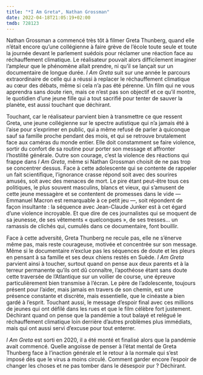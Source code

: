 ```yaml
---
title: "*I Am Greta*, Nathan Grossman"
date: 2022-04-18T21:05:19+02:00
tmdb: 728123 
---
```


Nathan Grossman a commencé très tôt à filmer Greta Thunberg, quand elle n’était encore qu’une collégienne à faire grève de l’école toute seule et toute la journée devant le parlement suédois pour réclamer une réaction face au réchauffement climatique. Le réalisateur pouvait alors difficilement imaginer l’ampleur que le phénomène allait prendre, ni qu’il se lançait sur un documentaire de longue durée. *I Am Greta* suit sur une année le parcours extraordinaire de celle qui a réussi à replacer le réchauffement climatique au cœur des débats, même si cela n’a pas été pérenne. Un film qui ne vous apprendra sans doute rien, mais ce n’est pas son objectif et ce qu’il montre, le quotidien d’une jeune fille qui a tout sacrifié pour tenter de sauver la planète, est aussi touchant que déchirant. 

Touchant, car le réalisateur parvient bien à transmettre ce que ressent Greta, une jeune collégienne sur le spectre autistique qui n’a jamais été à l’aise pour s’exprimer en public, qui a même refusé de parler à quiconque sauf sa famille proche pendant des mois, et qui se retrouve brutalement face aux caméras du monde entier. Elle doit constamment se faire violence, sortir du confort de sa routine pour porter son message et affronter l’hostilité générale. Outre son courage, c’est la violence des réactions qui frappe dans *I Am Greta*, même si Nathan Grossman choisit de ne pas trop se concentrer dessus. Face à cette adolescente qui se contente de rappeler un fait scientifique, l’ignorance crasse répond soit avec des sourires amusés, soit avec des menaces de mort. Le pire étant peut-être tous ces politiques, le plus souvent masculins, blancs et vieux, qui s’amusent de cette jeune messagère et se contentent de promesses dans le vide — Emmanuel Macron est remarquable à ce petit jeu —, soit répondent de façon insultante : la séquence avec Jean-Claude Junker est à cet égard d’une violence incroyable. Et que dire de ces journalistes qui se moquent de sa jeunesse, de ses vêtements « quelconques », de ses tresses… un ramassis de clichés qui, cumulés dans ce documentaire, font bouillir.

Face à cette adversité, Greta Thunberg ne recule pas, elle ne s’énerve même pas, mais reste courageuse, motivée et concentrée sur son message. Même si le documentaire n’exclue pas les séquences de doute et les pleurs en pensant à sa famille et ses deux chiens restés en Suède. *I Am Greta* parvient ainsi à toucher, surtout quand on pense aux deux parents et à la terreur permanente qu’ils ont dû connaître, l’apothéose étant sans doute cette traversée de l’Atlantique sur un voilier de course, une épreuve particulièrement bien transmise à l’écran. Le père de l’adolescente, toujours présent pour l’aider, mais jamais en travers de son chemin, est une présence constante et discrète, mais essentielle, que le cinéaste a bien gardé à l’esprit. Touchant aussi, le message d’espoir final avec ces millions de jeunes qui ont défilé dans les rues et que le film célèbre fort justement. Déchirant quand on pense que la pandémie a tout balayé et relégué le réchauffement climatique loin derrière d’autres problèmes plus immédiats, mais qui ont aussi servi d’excuse pour tout enterrer.

*I Am Greta* est sorti en 2020, il a été monté et finalisé alors que la pandémie avait commencé. Quelle angoisse de penser à l’état mental de Greta Thunberg face à l’inaction générale et le retour à la normale qui s’est imposé dès que le virus a moins circulé. Comment garder encore l’espoir de changer les choses et ne pas tomber dans le désespoir pur ? Déchirant. 